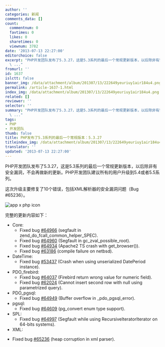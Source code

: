 ```yaml
---
author: ''
categories: 新闻
comments_data: []
count:
  commentnum: 0
  favtimes: 0
  likes: 0
  sharetimes: 0
  viewnum: 3782
date: '2013-07-13 22:27:00'
editorchoice: false
excerpt: "PHP开发团队发布了5.3.27，这是5.3系列的最后一个常规更新版本，以后除非有安全漏洞，不会再做新的更新。PHP开发团队建议所有的用户升级到5.4或者5.5系列。\r\n这次升级主要修复了10个错误，包括XML解析器的安全漏洞问
  \ ..."
fromurl: ''
id: 1637
islctt: false
banner_img: /data/attachment/album/201307/13/222649yeuriuy1air184u4.png
permalink: /article-1637-1.html
index_img: /data/attachment/album/201307/13/222649yeuriuy1air184u4.png
related: []
reviewer: ''
selector: ''
summary: "PHP开发团队发布了5.3.27，这是5.3系列的最后一个常规更新版本，以后除非有安全漏洞，不会再做新的更新。PHP开发团队建议所有的用户升级到5.4或者5.5系列。\r\n这次升级主要修复了10个错误，包括XML解析器的安全漏洞问
  \ ..."
tags:
- PHP
- 开发团队
thumb: false
title: PHP发布了5.3系列的最后一个常规版本：5.3.27
titleindex_img: /data/attachment/album/201307/13/222649yeuriuy1air184u4.png
translator: ''
updated: '2013-07-13 22:27:00'
---
```


PHP开发团队发布了5.3.27，这是5.3系列的最后一个常规更新版本，以后除非有安全漏洞，不会再做新的更新。PHP开发团队建议所有的用户升级到5.4或者5.5系列。


这次升级主要修复了10个错误，包括XML解析器的安全漏洞问题（Bug #65236）。


![app x php icon](/data/attachment/album/201307/13/222649yeuriuy1air184u4.png "app x php icon")


完整的更新内容如下：


* Core:
	+ Fixed bug [#64966](http://bugs.php.net/64966) (segfault in zend\_do\_fcall\_common\_helper\_SPEC).
	+ Fixed bug [#64960](http://bugs.php.net/64960) (Segfault in gc\_zval\_possible\_root).
	+ Fixed bug [#64934](http://bugs.php.net/64934) (Apache2 TS crash with get\_browser()).
	+ Fixed bug [#63186](http://bugs.php.net/63186) (compile failure on netbsd).
* DateTime:
	+ Fixed bug [#53437](http://bugs.php.net/53437) (Crash when using unserialized DatePeriod instance).
* PDO\_firebird:
	+ Fixed bug [#64037](http://bugs.php.net/64037) (Firebird return wrong value for numeric field).
	+ Fixed bug [#62024](http://bugs.php.net/62024) (Cannot insert second row with null using parametrized query).
* PDO\_pgsql:
	+ Fixed bug [#64949](http://bugs.php.net/64949) (Buffer overflow in \_pdo\_pgsql\_error).
* pgsql:
	+ Fixed bug [#64609](http://bugs.php.net/64609) (pg\_convert enum type support).
* SPL:
	+ Fixed bug [#64997](http://bugs.php.net/64997) (Segfault while using RecursiveIteratorIterator on 64-bits systems).
* XML:
+ Fixed bug [#65236](http://bugs.php.net/65236) (heap corruption in xml parser).
